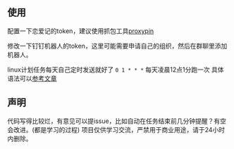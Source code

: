 
## 使用
配置一下恋爱记的token，建议使用抓包工具[proxypin](https://github.com/wanghongenpin/network_proxy_flutter)

修改一下钉钉机器人的token，这里可能需要申请自己的组织，然后在群聊里添加机器人。

linux计划任务每天自己定时发送就好了
`0 1 * * *` 每天凌晨12点1分跑一次
具体语法可以[参考文章](https://zhuanlan.zhihu.com/p/115826993) 

## 声明
代码写得比较烂，有意见可以提issue，比如自动在任务结束前几分钟提醒？有空会改进。(都是学习的过程)
项目仅供学习交流，严禁用于商业用途，请于24小时内删除。